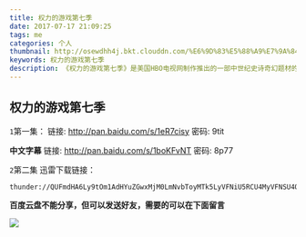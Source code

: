 ```yaml
---
title: 权力的游戏第七季
date: 2017-07-17 21:09:25
tags: me
categories: 个人
thumbnail: http://osewdhh4j.bkt.clouddn.com/%E6%9D%83%E5%88%A9%E7%9A%84%E6%B8%B8%E6%88%8Fpa.png
keywords: 权力的游戏第七季
description: 《权力的游戏第七季》是美国HBO电视网制作推出的一部中世纪史诗奇幻题材的电视剧，是《权力的游戏》系列电视剧的第七季，由马克·米罗、杰雷米·波德斯瓦、马特·沙克曼、艾伦·泰勒执导，彼特·丁拉基、尼可拉·科斯特-瓦尔道、琳娜·海蒂、艾米莉亚·克拉克、基特·哈灵顿等主演。该季集数不同于往季，仅有七集。该季于2017年7月16日在美国HBO电视网首播。
---
```


## 权力的游戏第七季

`1`第一集： 链接: http://pan.baidu.com/s/1eR7cisy 密码: 9tit

**中文字幕** 链接: http://pan.baidu.com/s/1boKFvNT 密码: 8p77

`2`第二集  迅雷下载链接：

```
thunder://QUFmdHA6Ly9tOm1AdHYuZGwxMjM0LmNvbToyMTk5LyVFNiU5RCU4MyVFNSU4QSU5QiVFNyU5QSU4NCVFNiVCOCVCOCVFNiU4OCU4RiVFNyVBQyVBQyVFNCVCOCU4MyVFNSVBRCVBMzAyLm1wNFpa
```

**百度云盘不能分享，但可以发送好友，需要的可以在下面留言**

![](http://ot8kllaws.bkt.clouddn.com/20170725183258.png)


